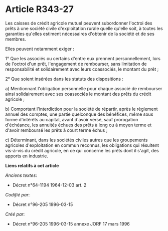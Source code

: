 # Article R343-27

Les caisses de crédit agricole mutuel peuvent subordonner l'octroi des prêts à une société civile d'exploitation rurale
quelle qu'elle soit, à toutes les garanties qu'elles estiment nécessaires d'obtenir de la société et de ses membres.

Elles peuvent notamment exiger :

1° Que les associés ou certains d'entre eux prennent personnellement, lors de l'octroi d'un prêt, l'engagement de rembourser,
sans limitation de responsabilité et solidairement avec leurs coassociés, le montant du prêt ;

2° Que soient insérées dans les statuts des dispositions :

a) Mentionnant l'obligation personnelle pour chaque associé de rembourser ainsi solidairement avec ses coassociés le montant
des prêts du crédit agricole ;

b) Comportant l'interdiction pour la société de répartir, après le règlement annuel des comptes, une partie quelconque des
bénéfices, même sous forme d'intérêts au capital, avant d'avoir versé, sauf prorogation d'échéance, les annuités échues des
prêts à long ou à moyen terme et d'avoir remboursé les prêts à court terme échus ;

c) Déterminant, dans les sociétés civiles autres que les groupements agricoles d'exploitation en commun reconnus, les
obligations qui résultent vis-à-vis du crédit agricole, en ce qui concerne les prêts dont il s'agit, des apports en
industrie.

**Liens relatifs à cet article**

_Anciens textes_:

  - Décret n°64-1194 1964-12-03 art. 2

_Codifié par_:

  - Décret n°96-205 1996-03-15

_Créé par_:

  - Décret n°96-205 1996-03-15 annexe JORF 17 mars 1996
